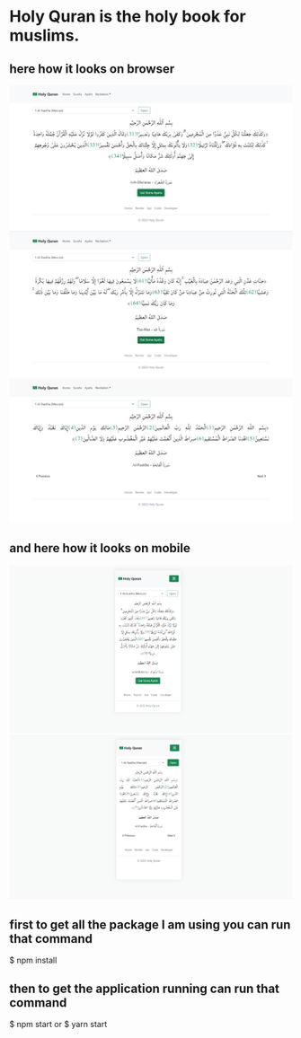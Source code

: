 # Holy Quran is the holy book for muslims.
## here how it looks on browser
![](./preview/desktop0.PNG)
![](./preview/desktop1.PNG)
![](./preview/desktop2.PNG)

## and here how it looks on mobile
![](./preview/mobile1.PNG)
![](./preview/mobile2.PNG)



## first to get all the package I am using you can run that command 
$ npm install


## then to get the application running can run that command 
$ npm start
or 
$ yarn start

